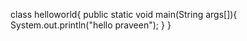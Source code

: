 class helloworld{
  public static void main(String args[]){
   System.out.println("hello praveen");
      }
     }
